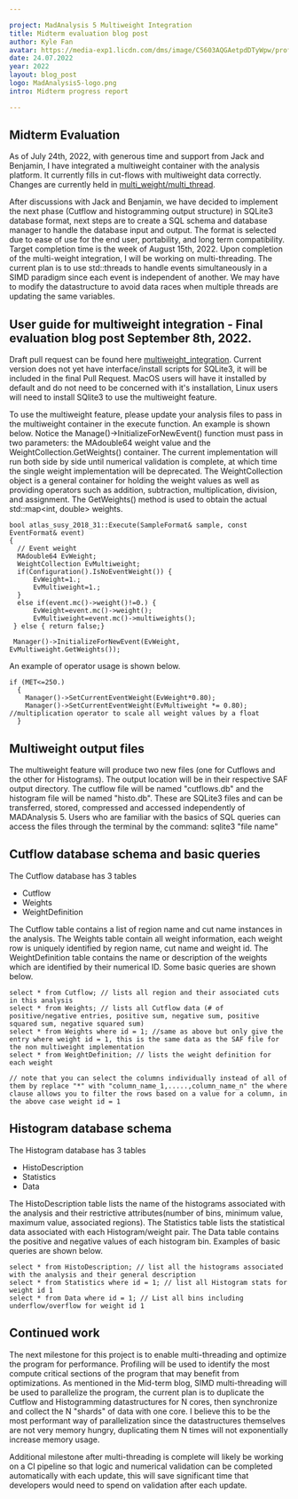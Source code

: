 ```yaml
---

project: MadAnalysis 5 Multiweight Integration
title: Midterm evaluation blog post
author: Kyle Fan
avatar: https://media-exp1.licdn.com/dms/image/C5603AQGAetpdDTyWpw/profile-displayphoto-shrink_400_400/0/1601600208148?e=1668038400&v=beta&t=07z5OJob-in-RdIQv8EjkE9IT4ZZjhnk98eJv1_xL38
date: 24.07.2022 
year: 2022 
layout: blog_post
logo: MadAnalysis5-logo.png
intro: Midterm progress report

---
```


## Midterm Evaluation

<p> 

As of July 24th, 2022, with generous time and support from Jack and Benjamin, I have integrated a multiweight container with the analysis platform. It currently fills in cut-flows with multiweight data correctly. Changes are currently held in [multi_weight/multi_thread](https://github.com/kfan326/madanalysis5/tree/multi_weight/multi_thread).
  
</p> 

<p> 
  
After discussions with Jack and Benjamin, we have decided to implement the next phase (Cutflow and histogramming output structure) in SQLite3 database format, next steps are to create a SQL schema and database manager to handle the database input and output. The format is selected due to ease of use for the end user, portability, and long term compatibility. Target completion time is the week of August 15th, 2022. Upon completion of the multi-weight integration, I will be working on multi-threading. The current plan is to use std::threads to handle events simultaneously in a SIMD paradigm since each event is independent of another. We may have to modify the datastructure to avoid data races when multiple threads are updating the same variables.

</p>


## User guide for multiweight integration - Final evaluation blog post September 8th, 2022.

<p>

Draft pull request can be found here [multiweight_integration](https://github.com/MadAnalysis/madanalysis5/pull/125). Current version does not yet have interface/install scripts for SQLite3, it will be included in the final Pull Request. MacOS users will have it installed by default and do not need to be concerned with it's installation, Linux users will need to install SQlite3 to use the multiweight feature.
 
</p>

<p>

To use the multiweight feature, please update your analysis files to pass in the multiweight container in the execute function. An example is shown below. Notice the Manage()->InitializeForNewEvent() function must pass in two parameters: the MAdouble64 weight value and the WeightCollection.GetWeights() container. The current implementation will run both side by side until numerical validation is complete, at which time the single weight implementation will be deprecated. The WeightCollection object is a general container for holding the weight values as well as providing operators such as addition, subtraction, multiplication, division, and assignment. The GetWeights() method is used to obtain the actual std::map<int, double> weights.
 
</p>

```
bool atlas_susy_2018_31::Execute(SampleFormat& sample, const EventFormat& event)
{
  // Event weight
  MAdouble64 EvWeight;
  WeightCollection EvMultiweight;
  if(Configuration().IsNoEventWeight()) {
	  EvWeight=1.;
	  EvMultiweight=1.;
  }
  else if(event.mc()->weight()!=0.) {
	  EvWeight=event.mc()->weight();
	  EvMultiweight=event.mc()->multiweights();
 } else { return false;}
 
 Manager()->InitializeForNewEvent(EvWeight, EvMultiweight.GetWeights());
```
<p>
	An example of operator usage is shown below. 
</p>

```
if (MET<=250.) 
  {	
	Manager()->SetCurrentEventWeight(EvWeight*0.80); 
	Manager()->SetCurrentEventWeight(EvMultiweight *= 0.80); //multiplication operator to scale all weight values by a float
  }
```
## Multiweight output files

<p>
The multiweight feature will produce two new files (one for Cutflows and the other for Histograms). The output location will be in their respective SAF output directory. The cutflow file will be named "cutflows.db" and the histogram file will be named "histo.db". These are SQLite3 files and can be transferred, stored, compressed and accessed independently of MADAnalysis 5. Users who are familiar with the basics of SQL queries can access the files through the terminal by the command: sqlite3 "file name"	
</p>

## Cutflow database schema and basic queries


The Cutflow database has 3 tables 
- Cutflow 
- Weights 
- WeightDefinition 

<p>
The Cutflow table contains a list of region name and cut name instances in the analysis. The Weights table contain all weight information, each weight row is uniquely identified by region name, cut name and weight id. The WeightDefinition table contains the name or description of the weights which are identified by their numerical ID. Some basic queries are shown below.
</p>

```
select * from Cutflow; // lists all region and their associated cuts in this analysis
select * from Weights; // lists all Cutflow data (# of positive/negative entries, positive sum, negative sum, positive squared sum, negative squared sum)
select * from Weights where id = 1; //same as above but only give the entry where weight id = 1, this is the same data as the SAF file for the non multiweight implementation
select * from WeightDefinition; // lists the weight definition for each weight

// note that you can select the columns individually instead of all of them by replace "*" with "column_name_1,.....,column_name_n" the where clause allows you to filter the rows based on a value for a column, in the above case weight id = 1
```
## Histogram database schema

The Histogram database has 3 tables
- HistoDescription
- Statistics
- Data

<p>

The HistoDescription table lists the name of the histograms associated with the analysis and their restrictive attributes(number of bins, minimum value, maximum value, associated regions). The Statistics table lists the statistical data associated with each Histogram/weight pair. The Data table contains the positive and negative values of each histogram bin. Examples of basic queries are shown below.
</p>

```
select * from HistoDescription; // list all the histograms associated with the analysis and their general description
select * from Statistics where id = 1; // list all Histogram stats for weight id 1
select * from Data where id = 1; // List all bins including underflow/overflow for weight id 1
```
## Continued work

The next milestone for this project is to enable multi-threading and optimize the program for performance. Profiling will be used to identify the most compute critical sections of the program that may benefit from optimizations. As mentioned in the Mid-term blog, SIMD multi-threading will be used to parallelize the program, the current plan is to duplicate the Cutflow and Histogramming datastructures for N cores, then synchronize and collect the N "shards" of data with one core. I believe this to be the most performant way of parallelization since the datastructures themselves are not very memory hungry, duplicating them N times will not exponentially increase memory usage.

Additional milestone after multi-threading is complete will likely be working on a CI pipeline so that logic and numerical validation can be completed automatically with each update, this will save significant time that developers would need to spend on validation after each update.



